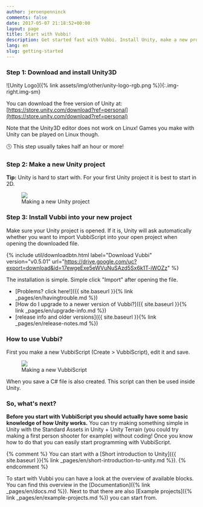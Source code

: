 ```yaml
---
author: jeroenpenninck
comments: false
date: 2017-05-07 21:18:52+00:00
layout: page
title: Start with Vubbi!
description: Get started fast with Vubbi. Install Unity, make a new project en install Vubbi in your new project.
lang: en
slug: getting-started
---
```


### Step 1: Download and install Unity3D
![Unity Logo]({% link assets/img/other/unity-logo-rgb.png %}){:.img-right.img-sm}

You can download the free version of Unity at:
[https://store.unity.com/download?ref=personal](https://store.unity.com/download?ref=personal)

Note that the Unity3D editor does not work on Linux! Games you make with Unity can be played on Linux though.

🕓 This step usually takes half an hour or more!


### Step 2: Make a new Unity project

**Tip:** Unity is hard to start with. For your first Unity project it is best to start in 2D.

<figure>
  <img src="{{ site.baseurl }}{% link /assets/img/gifs/gif_unity_asteroids_new.gif %}" class="img-sm"/>
  <figcaption>Making a new Unity project</figcaption>
</figure>

### Step 3: Install Vubbi into your new project

Make sure your Unity project is opened. If it is, Unity will ask automatically whether you want to import VubbiScript into your open project when opening the downloaded file. 

{% include util/downloadbtn.html
  label="Download Vubbi"
  version="v0.5.01"
  url="https://drive.google.com/uc?export=download&id=17ewgeExe5eWVuNuSAzd5Sx6k1T-iWOZz" %}

The installation is simple. Simple click "Import" after opening the file.

 - [Problems? click here!]({{ site.baseurl }}{% link _pages/en/havingtrouble.md %})
 - [How do I upgrade to a newer version of Vubbi?]({{ site.baseurl }}{% link _pages/en/upgrade-info.md %})
 - [release info and older versions]({{ site.baseurl }}{% link _pages/en/release-notes.md %})


### How to use Vubbi?

First you make a new VubbiScript (Create > VubbiScript), edit it and save.

<figure>
  <img src="{{ site.baseurl }}{% link /assets/img/gifs/gif_vubbi_make_script.gif %}" class="img-sm"/>
  <figcaption>Making a new VubbiScript</figcaption>
</figure>

When you save a C# file is also created. This script can then be used inside Unity.


### So, what's next?

**Before you start with VubbiScript you should actually have some basic knowledge of how Unity works.** You can try making something simple in Unity with the Standard Assets in Unity + Unity Terrain (you could try making a first person shooter for example) without coding! Once you know how to do that you can easily start programming with VubbiScript.

{% comment %}
You can start with a [Short introduction to Unity]({{ site.baseurl }}{% link _pages/en/short-introduction-to-unity.md %}).
{% endcomment %}

To start with Vubbi you can have a look at the overview of available blocks. You can find this overview in the [Documentation]({% link _pages/en/docs.md %}). Next to that there are also [Example projects]({% link _pages/en/example-projects.md %}) you can start from.

